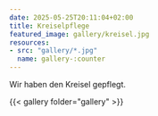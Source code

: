 ```yaml
---
date: 2025-05-25T20:11:04+02:00
title: Kreiselpflege
featured_image: gallery/kreisel.jpg
resources: 
- src: "gallery/*.jpg"
  name: gallery-:counter
---
```


Wir haben den Kreisel gepflegt.

<!--more-->

{{< gallery folder="gallery" >}}
